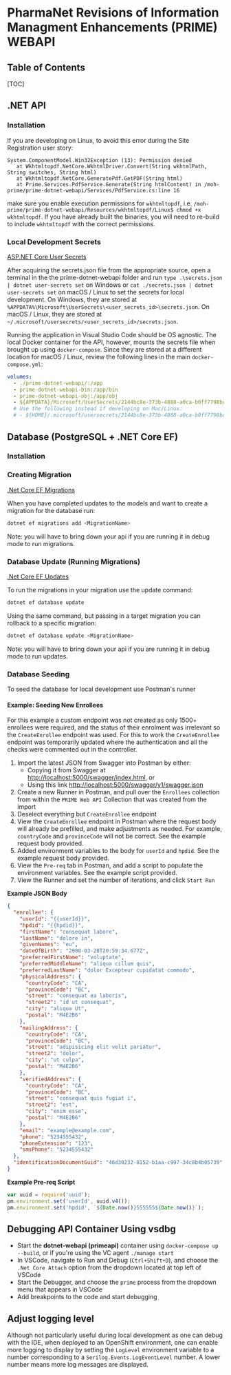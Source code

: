 # PharmaNet Revisions of Information Managment Enhancements (PRIME) WEBAPI

## Table of Contents

[TOC]

## .NET API

### Installation

If you are developing on Linux, to avoid this error during the Site Registration user story:
```
System.ComponentModel.Win32Exception (13): Permission denied
   at Wkhtmltopdf.NetCore.WkhtmlDriver.Convert(String wkhtmlPath, String switches, String html)
   at Wkhtmltopdf.NetCore.GeneratePdf.GetPDF(String html)
   at Prime.Services.PdfService.Generate(String htmlContent) in /moh-prime/prime-dotnet-webapi/Services/PdfService.cs:line 16
```

make sure you enable execution permissions for `wkhtmltopdf`, i.e. `/moh-prime/prime-dotnet-webapi/Resources/wkhtmltopdf/Linux$ chmod +x wkhtmltopdf`.
If you have already built the binaries, you will need to re-build to include `wkhtmltopdf` with the correct permissions.

### Local Development Secrets

[ASP.NET Core User Secrets](https://docs.microsoft.com/en-us/aspnet/core/security/app-secrets?view=aspnetcore-5.0&tabs=windows)

After acquiring the secrets.json file from the appropriate source, open a terminal in the the prime-dotnet-webapi folder and run
`type .\secrets.json | dotnet user-secrets set` on Windows or
`cat ./secrets.json | dotnet user-secrets set` on macOS / Linux
to set the secrets for local development.
On Windows, they are stored at `%APPDATA%\Microsoft\UserSecrets\<user_secrets_id>\secrets.json`. On macOS / Linux, they are stored at `~/.microsoft/usersecrets/<user_secrets_id>/secrets.json`.

Running the application in Visual Studio Code should be OS agnostic. The local Docker container for the API, however, mounts the secrets file when brought up using `docker-compose`. Since they are stored at a different location for macOS / Linux, review the following lines in the main `docker-compose.yml`:
```yaml
volumes:
  - ./prime-dotnet-webapi/:/app
  - prime-dotnet-webapi-bin:/app/bin
  - prime-dotnet-webapi-obj:/app/obj
  - ${APPDATA}/Microsoft/UserSecrets/2144bc8e-373b-4888-a0ca-b0ff7798bd81:/root/.microsoft/usersecrets/2144bc8e-373b-4888-a0ca-b0ff7798bd81
  # Use the following instead if developing on Mac/Linux:
  # - ${HOME}/.microsoft/usersecrets/2144bc8e-373b-4888-a0ca-b0ff7798bd81:/root/.microsoft/usersecrets/2144bc8e-373b-4888-a0ca-b0ff7798bd81
```

## Database (PostgreSQL + .NET Core EF)

### Installation

### Creating Migration

[.Net Core EF Migrations](https://docs.microsoft.com/en-us/ef/core/managing-schemas/migrations/?tabs=dotnet-core-cli)

When you have completed updates to the models and want to create a migration for the database run:

```bash
dotnet ef migrations add <MigrationName>
```

Note: you will have to bring down your api if you are running it in debug mode to run migrations.

### Database Update (Running Migrations)

[.Net Core EF Updates](https://docs.microsoft.com/en-us/ef/core/managing-schemas/migrations/?tabs=dotnet-core-cli#update-the-database)

To run the migrations in your migration use the update command:

```bash
dotnet ef database update
```

Using the same command, but passing in a target migration you can rollback to a specific migration:

```bash
dotnet ef database update <MigrationName>
```

Note: you will have to bring down your api if you are running it in debug mode to run updates.

### Database Seeding

To seed the database for local development use Postman's runner

#### Example: Seeding New Enrollees

For this example a custom endpoint was not created as only 1500+ enrollees were required, and the status of their enrolment was irrelevant so the `CreateEnrollee` endpoint was used.  For this to work the `CreateEnrollee` endpoint was temporarily updated where the authentication and all the checks were commented out in the controller.

1. Import the latest JSON from Swagger into Postman by either:
   * Copying it from Swagger at [http://localhost:5000/swagger/index.html](http://localhost:5000/swagger/index.html), or
   * Using this link [http://localhost:5000/swagger/v1/swagger.json](http://localhost:5000/swagger/v1/swagger.json)
1. Create a new Runner in Postman, and pull over the `Enrollees` collection from within the `PRIME Web API` Collection that was created from the import
1. Deselect everything but `CreateEnrollee` endpoint
1. View the `CreateEnrollee` endpoint in Postman where the request body will already be prefilled, and make adjustments as needed. For example, `countryCode` and `provinceCode` will not be correct. See the example request body provided.
1. Added environment variables to the body for `userId` and `hpdid`. See the example request body provided.
1. View the `Pre-req` tab in Postman, and add a script to populate the environment variables.  See the example script provided.
1. View the Runner and set the number of iterations, and click `Start Run`

**Example JSON Body**

```json
{
  "enrollee": {
    "userId": "{{userId}}",
    "hpdid": "{{hpdid}}",
    "firstName": "consequat labore",
    "lastName": "dolore in",
    "givenNames": "eu",
    "dateOfBirth": "2008-03-28T20:59:34.677Z",
    "preferredFirstName": "voluptate",
    "preferredMiddleName": "aliqua cillum quis",
    "preferredLastName": "dolor Excepteur cupidatat commodo",
    "physicalAddress": {
      "countryCode": "CA",
      "provinceCode": "BC",
      "street": "consequat ea laboris",
      "street2": "id ut consequat",
      "city": "aliqua Ut",
      "postal": "M4E2B6"
    },
    "mailingAddress": {
      "countryCode": "CA",
      "provinceCode": "BC",
      "street": "adipisicing elit velit pariatur",
      "street2": "dolor",
      "city": "ut culpa",
      "postal": "M4E2B6"
    },
    "verifiedAddress": {
      "countryCode": "CA",
      "provinceCode": "BC",
      "street": "consequat quis fugiat i",
      "street2": "est",
      "city": "enim esse",
      "postal": "M4E2B6"
    },
    "email": "example@example.com",
    "phone": "5234555432",
    "phoneExtension": "123",
    "smsPhone": "5234555432"
  },
  "identificationDocumentGuid": "46d30232-8152-b1aa-c997-34c8b4b05739"
}
```

**Example Pre-req Script**

```js
var uuid = require('uuid');
pm.environment.set('userId', uuid.v4());
pm.environment.set('hpdid', `${Date.now()}555555${Date.now()}`);
```

## Debugging API Container Using vsdbg

- Start the **dotnet-webapi (primeapi)** container using `docker-compose up --build`, or if you're using the VC agent `./manage start`
- In VSCode, navigate to Run and Debug (`Ctrl+Shift+D`), and choose the `.Net Core Attach` option from the dropdown located at top left of VSCode
- Start the Debugger, and choose the `prime` process from the dropdown menu that appears in VSCode
- Add breakpoints to the code and start debugging


## Adjust logging level

Although not particularly useful during local development as one can debug with the IDE, when deployed to an OpenShift environment, one can enable more logging to display by setting the `LogLevel` environment variable to a number corresponding to a `Serilog.Events.LogEventLevel` number.  A lower number means more log messages are displayed.
